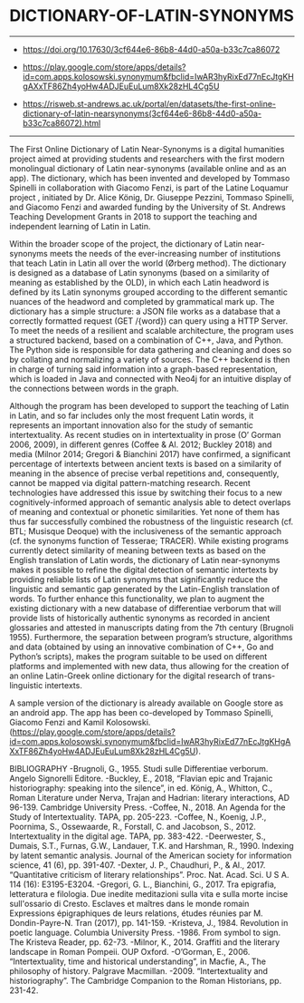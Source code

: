 # DICTIONARY-OF-LATIN-SYNONYMS
--------------------------------------------------------------------
- https://doi.org/10.17630/3cf644e6-86b8-44d0-a50a-b33c7ca86072 

- https://play.google.com/store/apps/details?id=com.apps.kolosowski.synonymum&fbclid=IwAR3hyRixEd77nEcJtgKHgAXxTF86Zh4yoHw4ADJEuEuLum8Xk28zHL4Cg5U

- https://risweb.st-andrews.ac.uk/portal/en/datasets/the-first-online-dictionary-of-latin-nearsynonyms(3cf644e6-86b8-44d0-a50a-b33c7ca86072).html
--------------------------------------------------------------------

The First Online Dictionary of Latin Near-Synonyms is a digital humanities project aimed at providing students and researchers with the first modern monolingual dictionary of Latin near-synonyms (available online and as an app). The dictionary, which has been invented and developed by Tommaso Spinelli in collaboration with Giacomo Fenzi, is part of the Latine Loquamur project , initiated by Dr. Alice König, Dr. Giuseppe Pezzini, Tommaso Spinelli, and Giacomo Fenzi and awarded funding by the University of St. Andrews Teaching Development Grants in 2018 to support the teaching and independent learning of Latin in Latin.

Within the broader scope of the project, the dictionary of Latin near-synonyms meets the needs of the ever-increasing number of institutions that teach Latin in Latin all over the world (Ørberg method). The dictionary is designed as a database of Latin synonyms (based on a similarity of meaning as established by the OLD), in which each Latin headword is defined by its Latin synonyms grouped according to the different semantic nuances of the headword and completed by grammatical mark up. The dictionary has a simple structure: a JSON file works as a database that a correctly formatted request (GET /{word}) can query using a HTTP Server. To meet the needs of a resilient and scalable architecture, the program uses a structured backend, based on a combination of C++, Java, and Python. The Python side is responsible for data gathering and cleaning and does so by collating and normalizing a variety of sources. The C++ backend is then in charge of turning said information into a graph-based representation, which is loaded in Java and connected with Neo4j for an intuitive display of the connections between words in the graph.

Although the program has been developed to support the teaching of Latin in Latin, and so far includes only the most frequent Latin words, it represents an important innovation also for the study of semantic intertextuality. As recent studies on in intertextuality in prose (O’ Gorman 2006, 2009), in different genres (Coffee & Al. 2012; Buckley 2018) and media (Milnor 2014; Gregori & Bianchini 2017) have confirmed, a significant percentage of intertexts between ancient texts is based on a similarity of meaning in the absence of precise verbal repetitions and, consequently, cannot be mapped via digital pattern-matching research. Recent technologies have addressed this issue by switching their focus to a new cognitively-informed approach of semantic analysis able to detect overlaps of meaning and contextual or phonetic similarities. Yet none of them has thus far successfully combined the robustness of the linguistic research (cf. BTL; Musisque Deoque) with the inclusiveness of the semantic approach (cf. the synonyms function of Tesserae; TRACER). While existing programs currently detect similarity of meaning between texts as based on the English translation of Latin words, the dictionary of Latin near-synonyms makes it possible to refine the digital detection of semantic intertexts by providing reliable lists of Latin synonyms that significantly reduce the linguistic and semantic gap generated by the Latin-English translation of words. To further enhance this functionality, we plan to augment the existing dictionary with a new database of differentiae verborum that will provide lists of historically authentic synonyms as recorded in ancient glossaries and attested in manuscripts dating from the 7th century (Brugnoli 1955). Furthermore, the separation between program’s structure, algorithms and data (obtained by using an innovative combination of C++, Go and Python’s scripts), makes the program suitable to be used on different platforms and implemented with new data, thus allowing for the creation of an online Latin-Greek online dictionary for the digital research of trans-linguistic intertexts.

A sample version of the dictionary is already available on Google store as an android app. The app has been co-developed by Tommaso Spinelli, Giacomo Fenzi and Kamil Kolosowski. (https://play.google.com/store/apps/details?id=com.apps.kolosowski.synonymum&fbclid=IwAR3hyRixEd77nEcJtgKHgAXxTF86Zh4yoHw4ADJEuEuLum8Xk28zHL4Cg5U).


BIBLIOGRAPHY
-Brugnoli, G., 1955. Studi sulle Differentiae verborum. Angelo Signorelli Editore.
-Buckley, E., 2018, “Flavian epic and Trajanic historiography: speaking into the silence”, in ed. König, A., Whitton, C., Roman Literature under Nerva, Trajan and Hadrian: literary interactions, AD 96-139. Cambridge University Press.
-Coffee, N., 2018. An Agenda for the Study of Intertextuality. TAPA, pp. 205-223.
-Coffee, N., Koenig, J.P., Poornima, S., Ossewaarde, R., Forstall, C. and Jacobson, S., 2012. Intertextuality in the digital age. TAPA, pp. 383-422.
-Deerwester, S., Dumais, S.T., Furnas, G.W., Landauer, T.K. and Harshman, R., 1990. Indexing by latent semantic analysis. Journal of the American society for information science, 41 (6), pp. 391-407.
-Dexter, J. P., Chaudhuri, P., & Al., 2017. “Quantitative criticism of literary relationships”. Proc. Nat. Acad. Sci. U S A. 114 (16): E3195-E3204.
-Gregori, G. L., Bianchini, G., 2017. Tra epigrafia, letteratura e filologia. Due inedite meditazioni sulla vita e sulla morte incise sull'ossario di Cresto. Esclaves et maîtres dans le monde romain Expressions épigraphiques de leurs relations, études réunies par M. Dondin-Payre-N. Tran (2017), pp. 141-159.
-Kristeva, J., 1984. Revolution in poetic language. Columbia University Press. -1986. From symbol to sign. The Kristeva Reader, pp. 62-73.
-Milnor, K., 2014. Graffiti and the literary landscape in Roman Pompeii. OUP Oxford.
-O’Gorman, E., 2006. “Intertextuality, time and historical understanding”, in Macfie, A., The philosophy of history. Palgrave Macmillan. -2009. “Intertextuality and historiography”. The Cambridge Companion to the Roman Historians, pp. 231-42.
